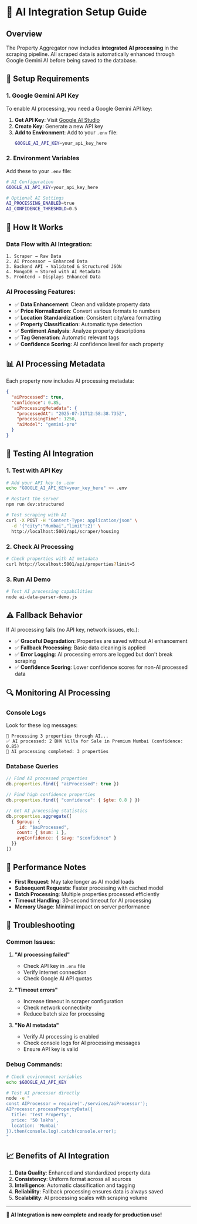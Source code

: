 # 🤖 AI Integration Setup Guide

## Overview
The Property Aggregator now includes **integrated AI processing** in the scraping pipeline. All scraped data is automatically enhanced through Google Gemini AI before being saved to the database.

## 🔧 **Setup Requirements**

### 1. Google Gemini API Key
To enable AI processing, you need a Google Gemini API key:

1. **Get API Key**: Visit [Google AI Studio](https://makersuite.google.com/app/apikey)
2. **Create Key**: Generate a new API key
3. **Add to Environment**: Add to your `.env` file:
   ```bash
   GOOGLE_AI_API_KEY=your_api_key_here
   ```

### 2. Environment Variables
Add these to your `.env` file:
```bash
# AI Configuration
GOOGLE_AI_API_KEY=your_api_key_here

# Optional AI Settings
AI_PROCESSING_ENABLED=true
AI_CONFIDENCE_THRESHOLD=0.5
```

## 🚀 **How It Works**

### **Data Flow with AI Integration:**
```
1. Scraper → Raw Data
2. AI Processor → Enhanced Data
3. Backend API → Validated & Structured JSON
4. MongoDB → Stored with AI Metadata
5. Frontend → Displays Enhanced Data
```

### **AI Processing Features:**
- ✅ **Data Enhancement**: Clean and validate property data
- ✅ **Price Normalization**: Convert various formats to numbers
- ✅ **Location Standardization**: Consistent city/area formatting
- ✅ **Property Classification**: Automatic type detection
- ✅ **Sentiment Analysis**: Analyze property descriptions
- ✅ **Tag Generation**: Automatic relevant tags
- ✅ **Confidence Scoring**: AI confidence level for each property

## 📊 **AI Processing Metadata**

Each property now includes AI processing metadata:
```json
{
  "aiProcessed": true,
  "confidence": 0.85,
  "aiProcessingMetadata": {
    "processedAt": "2025-07-31T12:58:38.735Z",
    "processingTime": 1250,
    "aiModel": "gemini-pro"
  }
}
```

## 🧪 **Testing AI Integration**

### **1. Test with API Key**
```bash
# Add your API key to .env
echo "GOOGLE_AI_API_KEY=your_key_here" >> .env

# Restart the server
npm run dev:structured

# Test scraping with AI
curl -X POST -H "Content-Type: application/json" \
  -d '{"city":"Mumbai","limit":2}' \
  http://localhost:5001/api/scraper/housing
```

### **2. Check AI Processing**
```bash
# Check properties with AI metadata
curl http://localhost:5001/api/properties?limit=5
```

### **3. Run AI Demo**
```bash
# Test AI processing capabilities
node ai-data-parser-demo.js
```

## ⚠️ **Fallback Behavior**

If AI processing fails (no API key, network issues, etc.):
- ✅ **Graceful Degradation**: Properties are saved without AI enhancement
- ✅ **Fallback Processing**: Basic data cleaning is applied
- ✅ **Error Logging**: AI processing errors are logged but don't break scraping
- ✅ **Confidence Scoring**: Lower confidence scores for non-AI processed data

## 🔍 **Monitoring AI Processing**

### **Console Logs**
Look for these log messages:
```
🤖 Processing 3 properties through AI...
✅ AI processed: 2 BHK Villa for Sale in Premium Mumbai (confidence: 0.85)
🤖 AI processing completed: 3 properties
```

### **Database Queries**
```javascript
// Find AI processed properties
db.properties.find({ "aiProcessed": true })

// Find high confidence properties
db.properties.find({ "confidence": { $gte: 0.8 } })

// Get AI processing statistics
db.properties.aggregate([
  { $group: { 
    _id: "$aiProcessed", 
    count: { $sum: 1 },
    avgConfidence: { $avg: "$confidence" }
  }}
])
```

## 🎯 **Performance Notes**

- **First Request**: May take longer as AI model loads
- **Subsequent Requests**: Faster processing with cached model
- **Batch Processing**: Multiple properties processed efficiently
- **Timeout Handling**: 30-second timeout for AI processing
- **Memory Usage**: Minimal impact on server performance

## 🚨 **Troubleshooting**

### **Common Issues:**

1. **"AI processing failed"**
   - Check API key in `.env` file
   - Verify internet connection
   - Check Google AI API quotas

2. **"Timeout errors"**
   - Increase timeout in scraper configuration
   - Check network connectivity
   - Reduce batch size for processing

3. **"No AI metadata"**
   - Verify AI processing is enabled
   - Check console logs for AI processing messages
   - Ensure API key is valid

### **Debug Commands:**
```bash
# Check environment variables
echo $GOOGLE_AI_API_KEY

# Test AI processor directly
node -e "
const AIProcessor = require('./services/aiProcessor');
AIProcessor.processPropertyData({
  title: 'Test Property',
  price: '50 lakhs',
  location: 'Mumbai'
}).then(console.log).catch(console.error);
"
```

## 📈 **Benefits of AI Integration**

1. **Data Quality**: Enhanced and standardized property data
2. **Consistency**: Uniform format across all sources
3. **Intelligence**: Automatic classification and tagging
4. **Reliability**: Fallback processing ensures data is always saved
5. **Scalability**: AI processing scales with scraping volume

---

**🎉 AI Integration is now complete and ready for production use!** 